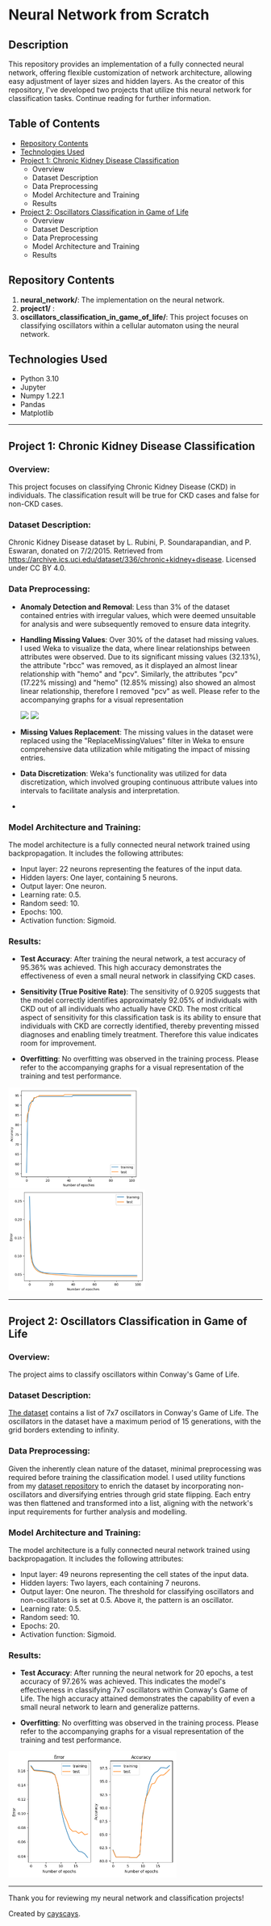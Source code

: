 # Neural Network from Scratch

## Description
This repository provides an implementation of a fully connected neural network, offering flexible customization of network architecture, allowing easy adjustment of layer sizes and hidden layers. As the creator of this repository, I've developed two projects that utilize this neural network for classification tasks. Continue reading for further information.

## Table of Contents
- [Repository Contents](#repository-contents)
- [Technologies Used](#technologies-used)
- [Project 1: Chronic Kidney Disease Classification](#project-1-chronic-kidney-disease-classification)
  - Overview
  - Dataset Description
  - Data Preprocessing
  - Model Architecture and Training
  - Results
- [Project 2: Oscillators Classification in Game of Life](#project-2-oscillators-classification-in-game-of-life)
  - Overview
  - Dataset Description
  - Data Preprocessing
  - Model Architecture and Training
  - Results


## Repository Contents
1. **neural_network/**: The implementation on the neural network.
2. **project1/** :
3. **oscillators_classification_in_game_of_life/**: This project focuses on classifying oscillators within a cellular automaton using the neural network.


## Technologies Used
- Python 3.10
- Jupyter
- Numpy 1.22.1
- Pandas
- Matplotlib
---

## Project 1: Chronic Kidney Disease Classification
### Overview:
This project focuses on classifying Chronic Kidney Disease (CKD) in individuals. The classification result will be true for CKD cases and false for non-CKD cases.

### Dataset Description:
Chronic Kidney Disease dataset by L. Rubini, P. Soundarapandian, and P. Eswaran, donated on 7/2/2015. Retrieved from https://archive.ics.uci.edu/dataset/336/chronic+kidney+disease. Licensed under CC BY 4.0. 

### Data Preprocessing:

- **Anomaly Detection and Removal**: Less than 3% of the dataset contained entries with irregular values, which were deemed unsuitable for analysis and were subsequently removed to ensure data integrity.
  
- **Handling Missing Values**: Over 30% of the dataset had missing values. I used Weka to visualize the data, where linear relationships between attributes were observed. Due to its significant missing values (32.13%), the attribute "rbcc" was removed, as it displayed an almost linear relationship with "hemo" and "pcv". Similarly, the attributes "pcv" (17.22% missing) and "hemo" (12.85% missing) also showed an almost linear relationship, therefore I removed "pcv" as well. Please refer to the accompanying graphs for a visual representation

  <img src="https://github.com/cayscays/neural-network-from-scratch/assets/116169018/c10533da-ec10-4b88-8ffe-1a141fb6f71b"  height="100">

  <img src="https://github.com/cayscays/neural-network-from-scratch/assets/116169018/eea00e4d-fbeb-4389-b373-2b3fdebaf705"  height="100">

- **Missing Values Replacement**: The missing values in the dataset were replaced using the "ReplaceMissingValues" filter in Weka to ensure comprehensive data utilization while mitigating the impact of missing entries.

- **Data Discretization**: Weka's functionality was utilized for data discretization, which involved grouping continuous attribute values into intervals to facilitate analysis and interpretation.

- 


### Model Architecture and Training:
The model architecture is a fully connected neural network trained using backpropagation. It includes the following attributes:
- Input layer: 22 neurons representing the features of the input data.
- Hidden layers: One layer, containing 5 neurons.
- Output layer: One neuron. 
- Learning rate: 0.5.
- Random seed: 10.
- Epochs: 100.
- Activation function: Sigmoid.

### Results:

- **Test Accuracy**: After training the neural network, a test accuracy of 95.36% was achieved. This high accuracy demonstrates the effectiveness of even a small neural network in classifying CKD cases.


- **Sensitivity (True Positive Rate)**: The sensitivity of 0.9205 suggests that the model correctly identifies approximately 92.05% of individuals with CKD out of all individuals who actually have CKD. The most critical aspect of sensitivity for this classification task is its ability to ensure that individuals with CKD are correctly identified, thereby preventing missed diagnoses and enabling timely treatment. Therefore this value indicates room for improvement.

- **Overfitting**: No overfitting was observed in the training process. Please refer to the accompanying graphs for a visual representation of the training and test performance.


<img src="chronic_kidney_disease_classification/raw_results/accuracy.png"  height="200">

<img src="chronic_kidney_disease_classification/raw_results/error.png"  height="200">


---
## Project 2: Oscillators Classification in Game of Life
### Overview:
The project aims to classify oscillators within Conway's Game of Life. 

### Dataset Description:
[The dataset](https://github.com/cayscays/oscillators-7x7-dataset-game-of-life/) contains a list of 7x7 oscillators in Conway's Game of Life. The oscillators in the dataset have a maximum period of 15 generations, with the grid borders extending to infinity.

### Data Preprocessing:
Given the inherently clean nature of the dataset, minimal preprocessing was required before training the classification model. I used utility functions from my [dataset repository](https://github.com/cayscays/oscillators-7x7-dataset-game-of-life/tree/main/data_management) to enrich the dataset by incorporating non-oscillators and diversifying entries through grid state flipping. Each entry was then flattened and transformed into a list, aligning with the network's input requirements for further analysis and modelling.

### Model Architecture and Training:
The model architecture is a fully connected neural network trained using backpropagation. It includes the following attributes:
- Input layer: 49 neurons representing the cell states of the input data.
- Hidden layers: Two layers, each containing 7 neurons.
- Output layer: One neuron. The threshold for classifying oscillators and non-oscillators is set at 0.5. Above it, the pattern is an oscillator.
- Learning rate: 0.5.
- Random seed: 10.
- Epochs: 20.
- Activation function: Sigmoid.

### Results:
- **Test Accuracy**: After running the neural network for 20 epochs, a test accuracy of 97.26% was achieved. This indicates the model's effectiveness in classifying 7x7 oscillators within Conway's Game of Life. The high accuracy attained demonstrates the capability of even a small neural network to learn and generalize patterns.

- **Overfitting**: No overfitting was observed in the training process. Please refer to the accompanying graphs for a visual representation of the training and test performance.

<img src="oscillators_classification_in_game_of_life/raw_results/accuracy%20and%20error.png"  height="250">


---
Thank you for reviewing my neural network and classification projects!

Created by [cayscays](https://github.com/cayscays/).
